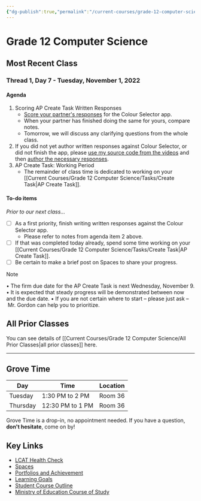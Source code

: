 ```yaml
---
{"dg-publish":true,"permalink":"/current-courses/grade-12-computer-science/home/","dgHomeLink":false}
---
```


# Grade 12 Computer Science
## Most Recent Class

<div class="transclusion internal-embed is-loaded"><div class="markdown-embed">




### Thread 1, Day 7 - Tuesday, November 1, 2022
#### Agenda
1. Scoring AP Create Task Written Responses
	- [Score your partner's responses](https://www.icloud.com/iclouddrive/0fbCsLsJ4x9e7HcCt46Gt13Lg#AP_Create_Task_-_Scoring_Guidelines_) for the Colour Selector app.
	- When your partner has finished doing the same for yours, compare notes.
	- Tomorrow, we will discuss any clarifying questions from the whole class.
2. If you did not yet author written responses against Colour Selector, or did not finish the app, please [use my source code from the videos](https://github.com/lcs-rgordon/ColourSelectorFall2022Video) and then [author the necessary responses](https://www.icloud.com/iclouddrive/0sTIjatjDQDaHmoI_k-dNcnUQ#AP_Create_Task_-_Submission_Requirements).
3. AP Create Task: Working Period
	- The remainder of class time is dedicated to working on your [[Current Courses/Grade 12 Computer Science/Tasks/Create Task|AP Create Task]].
#### To-do items
*Prior to our next class...*
- [ ] As a first priority, finish writing written responses against the Colour Selector app.
	- Please refer to notes from agenda item 2 above.
- [ ] If that was completed today already, spend some time working on your [[Current Courses/Grade 12 Computer Science/Tasks/Create Task|AP Create Task]].
- [ ] Be certain to make a brief post on Spaces to share your progress.
	      
> [!NOTE]
> • The firm due date for the AP Create Task is next Wednesday, November 9.
> • It is expected that steady progress will be demonstrated between now and the due date.
> • If you are not certain where to start – please just ask – Mr. Gordon can help you to prioritize.


</div></div>

## All Prior Classes
You can see details of [[Current Courses/Grade 12 Computer Science/All Prior Classes|all prior classes]] here.
___
## Grove Time

<div class="transclusion internal-embed is-loaded"><div class="markdown-embed">




Day|Time|Location
-|-|-
Tuesday|1:30 PM to 2 PM|Room 36
Thursday|12:30 PM to 1 PM|Room 36

Grove Time is a drop-in, no appointment needed.
If you have a question, **don't hesitate**, come on by!

</div></div>

## Key Links

<div class="transclusion internal-embed is-loaded"><div class="markdown-embed">




- [LCAT Health Check](https://lcat.lcs.on.ca)
- [Spaces](https://ca.spacesedu.com/)
- [Portfolios and Achievement](https://www.russellgordon.ca/cs/learning-goals/introduction/)
- [Learning Goals](https://www.russellgordon.ca/cs/learning-goals/learning-goals-for-grade-12/)
- [Student Course Outline](https://tinyurl.com/lcscs22-g12-sco)
- [Ministry of Education Course of Study](https://tinyurl.com/lcscs22-g12-mcs)

</div></div>
